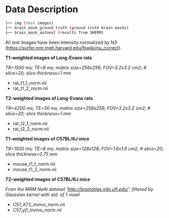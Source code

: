 # Data Description #

```bash
├── img (test images)
├── brain_mask_ground_truth (ground truth brain masks)
├── brain_mask_autoext (results from SHERM)
```

All test images have been intensity normalized by N3 (https://surfer.nmr.mgh.harvard.edu/fswiki/nu_correct). 

**T1-weighted images of Long-Evans rats** 

*TR=1500 ms; TE=8 ms; matrix size=256x256; FOV=3.2x3.2 cm2; # slice=20; slice thickness=1 mm*
- rat_t1_1_norm.nii
- rat_t1_2_norm.nii

**T2-weighted images of Long-Evans rats**

*TR=4200 ms; TE=30 ms; matrix size=256x256; FOV=3.2x3.2 cm2; # slice=20; slice thickness=1 mm*
- rat_t2_1_norm.nii
- rat_t2_2_norm.nii

**T1-weighted images of C57BL/6J mice**

*TR=1500 ms; TE=8 ms; matrix size=128x128; FOV=1.6x1.6 cm2; # slice=20; slice thickness=0.75 mm*
- mouse_t1_1_norm.nii
- mouse_t1_2_norm.nii

**T2-weighted images of C57BL/6J mice**

*From the MRM NeAt dataset 'http://brainatlas.mbi.ufl.edu/'; filtered by Gaussian kernel with std. of 1 voxel*

- C57_A72_invivo_norm.nii
- C57_yj1_invivo_norm.nii
